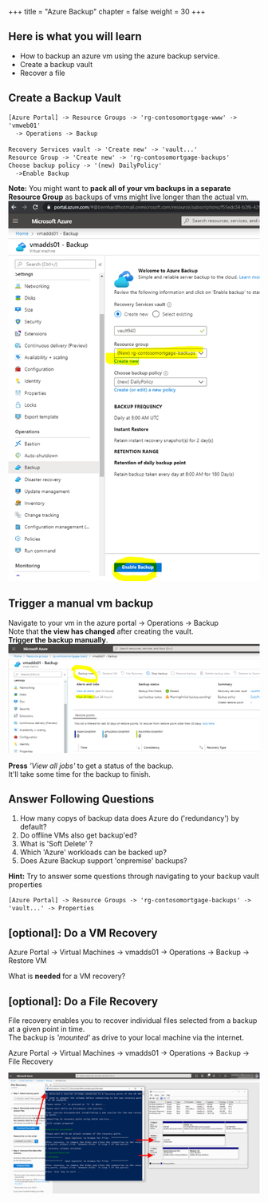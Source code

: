 +++
title = "Azure Backup"
chapter = false
weight = 30
+++


## Here is what you will learn ##

- How to backup an azure vm using the azure backup service.
- Create a backup vault
- Recover a file


## Create a Backup Vault ##
```
[Azure Portal] -> Resource Groups -> 'rg-contosomortgage-www' -> 'vmweb01'
  -> Operations -> Backup

Recovery Services vault -> 'Create new' -> 'vault...'
Resource Group -> 'Create new' -> 'rg-contosomortgage-backups'
Choose backup policy -> '(new) DailyPolicy'
  ->Enable Backup
```  
**Note:** You might want to **pack all of your vm backups in a separate Resource Group** as backups of vms might live longer than the actual vm.  
![EnableBackup](enableBackup1.PNG)

## Trigger a manual vm backup ##

Navigate to your vm in the azure portal -> Operations -> Backup  
Note that **the view has changed** after creating the vault.  
**Trigger the backup manually**.  
![Trigger the backup manually](enableBackupTriggerManually.PNG)  
  
**Press** _'View all jobs'_ to get a status of the backup.  
It'll take some time for the backup to finish.

## Answer Following Questions ##
  
1. How many copys of backup data does Azure do ('redundancy') by default?
2. Do offline VMs also get backup'ed?
3. What is 'Soft Delete' ?
4. Which 'Azure' workloads can be backed up?
5. Does Azure Backup support 'onpremise' backups?

**Hint:** Try to answer some questions through navigating to your backup vault properties  
```
[Azure Portal] -> Resource Groups -> 'rg-contosomortgage-backups' -> 'vault...' -> Properties
```

## [optional]: Do a VM Recovery ##
Azure Portal -> Virtual Machines -> vmadds01 -> Operations -> Backup -> Restore VM

What is **needed** for a VM recovery?  

## [optional]: Do a File Recovery ##
File recovery enables you to recover individual files selected from a backup at a given point in time.  
The backup is _'mounted'_ as drive to your local machine via the internet.  

Azure Portal -> Virtual Machines -> vmadds01 -> Operations -> Backup -> File Recovery  
  
![File Restore](enableBackupFileRestore.PNG)
